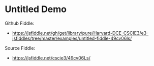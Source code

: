 # Untitled Demo

Github Fiddle:
- https://jsfiddle.net/gh/get/library/pure/Harvard-DCE-CSCIE3/e3-jsfiddles/tree/master/examples/untitled-fiddle-49cv06ls/

Source Fiddle:
- https://jsfiddle.net/cscie3/49cv06Ls/

